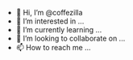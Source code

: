 - 👋 Hi, I’m @coffezilla
- 👀 I’m interested in ...
- 🌱 I’m currently learning ...
- 💞️ I’m looking to collaborate on ...
- 📫 How to reach me ...

<!---
coffezilla/coffezilla is a ✨ special ✨ repository because its `README.md` (this file) appears on your GitHub profile.
You can click the Preview link to take a look at your changes.
--->
